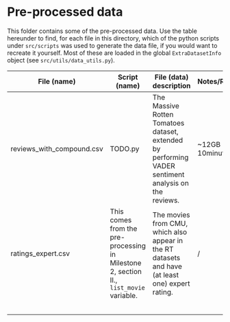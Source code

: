 # Pre-processed data

This folder contains some of the pre-processed data.
Use the table hereunder to find, for each file in this directory, which of the python scripts under `src/scripts` was used to generate the data file, if you would want to recreate it yourself.
Most of these are loaded in the global `ExtraDatasetInfo` object (see `src/utils/data_utils.py`).


| File (name)               | Script (name)                                                                           | File (data) description                                                                               | Notes/Requirements   |
|---------------------------|-----------------------------------------------------------------------------------------|-------------------------------------------------------------------------------------------------------|----------------------|
| reviews_with_compound.csv | TODO.py                                                                                 | The Massive Rotten Tomatoes dataset, extended by performing VADER sentiment analysis on the reviews.  | ~12GB RAM, 10minutes |
| ratings_expert.csv        | This comes from the pre-processing in Milestone 2, section II., `list_movie` variable.  | The movies from CMU, which also appear in the RT datasets and have (at least one) expert rating.      |  /                   |
|                           |                                                                                         |                                                                                                       |                      |
|                           |                                                                                         |                                                                                                       |                      |
|                           |                                                                                         |                                                                                                       |                      |
|                           |                                                                                         |                                                                                                       |                      |
|                           |                                                                                         |                                                                                                       |                      |